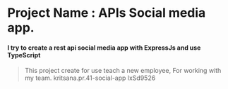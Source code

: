 # Project Name : APIs Social media app.

#### I try to create a rest api social media app with ExpressJs and use TypeScript

> This project create for use teach a new employee, For working with my team.
> kritsana.pr.41-social-app
> lxSd9526
